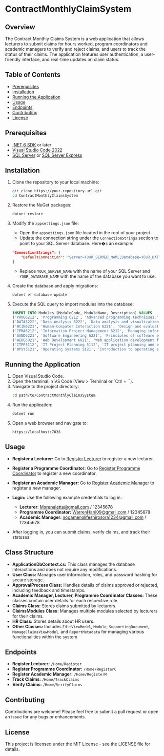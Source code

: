 # ContractMonthlyClaimSystem

## Overview
The Contract Monthly Claims System is a web application that allows lecturers to submit claims for hours worked, program coordinators and academic managers to verify and reject claims, and users to track the status of their claims. The application features user authentication, a user-friendly interface, and real-time updates on claim status.

## Table of Contents
- [Prerequisites](#prerequisites)
- [Installation](#installation)
- [Running the Application](#running-the-application)
- [Usage](#usage)
- [Endpoints](#endpoints)
- [Contributing](#contributing)
- [License](#license)

## Prerequisites
- [.NET 6 SDK](https://dotnet.microsoft.com/download/dotnet/6.0) or later
- [Visual Studio Code 2022](https://code.visualstudio.com/)
- [SQL Server](https://www.microsoft.com/en-us/sql-server/sql-server-downloads) or [SQL Server Express](https://www.microsoft.com/en-us/sql-server/sql-server-downloads#express)

## Installation
1. Clone the repository to your local machine:
    ```bash
    git clone https://your-repository-url.git
    cd ContractMonthlyClaimsSystem
    ```

2. Restore the NuGet packages:
    ```bash
    dotnet restore
    ```

3. Modify the `appsettings.json` file:
    - Open the `appsettings.json` file located in the root of your project.
    - Update the connection string under the `ConnectionStrings` section to point to your SQL Server database. Here�s an example:
    ```json
    "ConnectionStrings": {
        "DefaultConnection": "Server=YOUR_SERVER_NAME;Database=YOUR_DATABASE_NAME;Trusted_Connection=True;MultipleActiveResultSets=true"
    }
    ```
    - Replace `YOUR_SERVER_NAME` with the name of your SQL Server and `YOUR_DATABASE_NAME` with the name of the database you want to use.

4. Create the database and apply migrations:
    ```bash
    dotnet ef database update
    ```

5. Execute the SQL query to import modules into the database:
    ```sql
    INSERT INTO Modules (ModuleCode, ModuleName, Description) VALUES
    ('PROG6212', 'Programming 6212', 'Advanced programming techniques.'),
    ('DATA6222', 'Data Analysis 6222', 'Data analysis and visualization.'),
    ('HCIN6221', 'Human-Computer Interaction 6221', 'Design and evaluation of user interfaces.'),
    ('IPMA6212', 'Information Project Management 6212', 'Managing information systems projects.'),
    ('SAND6221', 'Software Engineering 6221', 'Principles of software engineering.'),
    ('WEDE6021', 'Web Development 6021', 'Web application development fundamentals.'),
    ('ITPP5112', 'IT Project Planning 5112', 'IT project planning and execution.'),
    ('OPSY5121', 'Operating Systems 5121', 'Introduction to operating systems.');
    ```

## Running the Application
1. Open Visual Studio Code.
2. Open the terminal in VS Code (View > Terminal or `Ctrl + ``).
3. Navigate to the project directory:
    ```bash
    cd path/to/ContractMonthlyClaimsSystem
    ```
4. Run the application:
    ```bash
    dotnet run
    ```
5. Open a web browser and navigate to:
    ```plaintext
    https://localhost:7038
    ```

## Usage
- **Register a Lecturer:** Go to [Register Lecturer](https://localhost:7038/Home/Register) to register a new lecturer.
- **Register a Programme Coordinator:** Go to [Register Programme Coordinator](https://localhost:7038/Home/RegisterC) to register a new coordinator.
- **Register an Academic Manager:** Go to [Register Academic Manager](https://localhost:7038/Home/RegisterM) to register a new manager.
- **Login:** Use the following example credentials to log in:
    - **Lecturer:** Morenaletta@gmail.com / 12345678
    - **Programme Coordinator:** WarrenHani09@gmail.com / 12345678
    - **Academic Manager:** nogamenolifeshirosora1234@gmail.com / 12345678

- After logging in, you can submit claims, verify claims, and track their statuses.

## Class Structure
- **ApplicationDbContext.cs:** This class manages the database interactions and does not require any modifications.
- **User Class:** Manages user information, roles, and password hashing for secure storage.
- **ApprovalProcess Class:** Handles details of claims approved or rejected, including feedback and timestamps.
- **Academic Manager, Lecturer, Programme Coordinator Classes:** These classes contain user details for each respective role.
- **Claims Class:** Stores claims submitted by lecturers.
- **ClaimsModules Class:** Manages multiple modules selected by lecturers for their claims.
- **HR Class:** Stores details about HR users.
- **Other Classes:** Includes `EditViewModel`, `Module`, `SupportingDocument`, `ManageClaimsViewModel`, and `ReportMetadata` for managing various functionalities within the system.

## Endpoints
- **Register Lecturer:** `/Home/Register`
- **Register Programme Coordinator:** `/Home/RegisterC`
- **Register Academic Manager:** `/Home/RegisterM`
- **Track Claims:** `/Home/TrackClaims`
- **Verify Claims:** `/Home/VerifyClaims`

## Contributing
Contributions are welcome! Please feel free to submit a pull request or open an issue for any bugs or enhancements.

## License
This project is licensed under the MIT License - see the [LICENSE](LICENSE) file for details.
